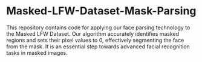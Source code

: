 # Masked-LFW-Dataset-Mask-Parsing
This repository contains code for applying our face parsing technology to the Masked LFW Dataset. Our algorithm accurately identifies masked regions and sets their pixel values to 0, effectively segmenting the face from the mask. It is an essential step towards advanced facial recognition tasks in masked images.
